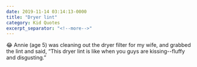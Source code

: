 ```yaml
---
date: 2019-11-14 03:14:13-0000
title: "Dryer lint"
category: Kid Quotes
excerpt_separator: "<!--more-->"
---
```


😂 Annie (age 5) was cleaning out the dryer filter for my wife, and grabbed the lint and said, “This dryer lint is like when you guys are kissing--fluffy and disgusting.”
<!--more-->